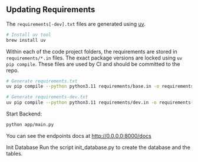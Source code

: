 
## Updating Requirements


The `requirements[-dev].txt` files are generated using [uv](https://github.com/astral-sh/uv).

```bash
# Install uv tool
brew install uv
```

Within each of the code project folders, the requirements are stored in `requirements/*.in`
files. The exact package versions are locked using `uv pip compile`. These files are used
by CI and should be committed to the repo.


```bash
# Generate requirements.txt
uv pip compile --python python3.11 requirements/base.in -o requirements.txt

# Generate requirements-dev.txt
uv pip compile --python python3.11 requirements/dev.in -o requirements-dev.txt
```

Start Backend:
```bash
python app/main.py
```

You can see the endpoints docs at http://0.0.0.0:8000/docs


Init Database
Run the script init_database.py to create the database and the tables.


